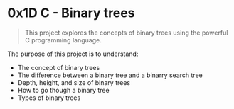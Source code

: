 # 0x1D C - Binary trees
> This project explores the concepts of binary trees using the powerful C programming language.

The purpose of this project is to understand:
* The concept of binary trees
* The difference between a binary tree and a binarry search tree
* Depth, height, and size of binary trees
* How to go though a binary tree
* Types of binary trees
